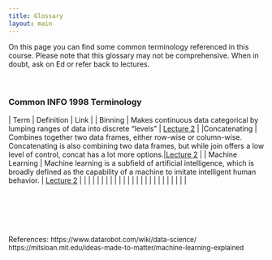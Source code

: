 ```yaml
---
title: Glossary
layout: main
---
```


On this page you can find some common terminology referenced in this course. Please note that this glossary may not be comprehensive. When in doubt, ask on Ed or refer back to lectures.
<br/>
<br/>
<br/>

### Common INFO 1998 Terminology

  
| Term               |        Definition |         Link          |
| Binning      | Makes continuous data categorical by lumping ranges of data into discrete “levels”        | [Lecture 2](resources/FA22_slides/Lecture_2_fa22.pdf)   |
|Concatenating  | Combines together two data frames, either row-wise or column-wise. Concatenating is also combining two data frames, but while join offers a low level of control, concat has a lot more options.|[Lecture 2](resources/FA22_slides/Lecture_2_fa22.pdf)   |
| Machine Learning   | Machine learning is a subfield of artificial intelligence, which is broadly defined as the capability of a machine to imitate intelligent human behavior.         | [Lecture 2](resources/FA22_slides/Lecture_2_fa22.pdf)     |
| | |
| | |
| | |
| | |
| | |
| | |
| | |
| | |


<br/>
<br/>
<br/>
<br/>
<br/>
References:
<font size = "2">
https://www.datarobot.com/wiki/data-science/<br/>
https://mitsloan.mit.edu/ideas-made-to-matter/machine-learning-explained
</font>